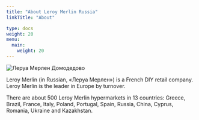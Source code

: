 ```yaml
---
title: "About Leroy Merlin Russia"
linkTitle: "About"

type: docs
weight: 20
menu:
  main:
    weight: 20
---
```


![Леруа Мерлен Домодедово](https://res.cloudinary.com/lmru-test/image/upload/elbrus/images/%D0%BC%D0%B0%D0%B3%D0%B0%D0%B7%D0%B8%D0%BD%D1%8B/%D1%84%D0%BE%D1%82%D0%BE%D0%B3%D1%80%D0%B0%D1%84%D0%B8%D0%B8-%D1%84%D0%B0%D1%81%D0%B0%D0%B4%D0%BE%D0%B2/moskva-domodedovo_facade.jpg)

Leroy Merlin (in Russian, «Леруа Мерлен») is a French DIY retail company. Leroy Merlin is the leader in Europe by turnover.

There are about 500 Leroy Merlin hypermarkets in 13 countries: Greece, Brazil, France, Italy, Poland, Portugal, Spain, Russia, China, Cyprus, Romania, Ukraine and Kazakhstan.